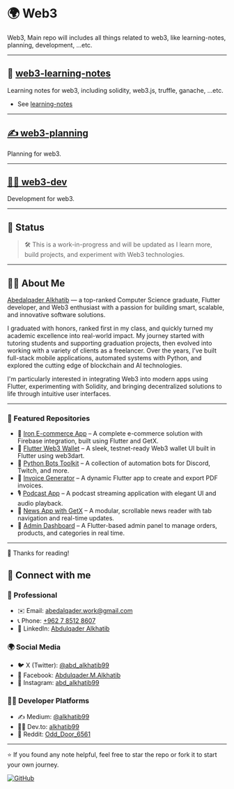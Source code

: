 # 🌍 Web3

Web3, Main repo will includes all things related to web3,
like learning-notes, planning, development, ...etc.

---

## 🧠 [web3-learning-notes](./web3-learning-notes/README.md)

Learning notes for web3, including solidity, web3.js, truffle, ganache, ...etc.

- See [learning-notes](./web3-learning-notes/README.md)

---

## [✍️ web3-planning](./)

Planning for web3.

---

## [👨‍💻 web3-dev](./)

Development for web3.

---



## 🚧 Status

> 🛠 This is a work-in-progress and will be updated as I learn more, build projects, and experiment with Web3 technologies.

---

## 👨‍💻 About Me

[Abedalqader Alkhatib](./README.md) — a top-ranked Computer Science graduate, Flutter developer, and Web3 enthusiast with a passion for building smart, scalable, and innovative software solutions.

I graduated with honors, ranked first in my class, and quickly turned my academic excellence into real-world impact. My journey started with tutoring students and supporting graduation projects, then evolved into working with a variety of clients as a freelancer. Over the years, I’ve built full-stack mobile applications, automated systems with Python, and explored the cutting edge of blockchain and AI technologies.

I'm particularly interested in integrating Web3 into modern apps using Flutter, experimenting with Solidity, and bringing decentralized solutions to life through intuitive user interfaces.

---

### 📂 Featured Repositories

* 🔧 [Iron E-commerce App](https://github.com/alkhatib99/iron-ecommerce-app) – A complete e-commerce solution with Firebase integration, built using Flutter and GetX.  
* 📱 [Flutter Web3 Wallet](https://github.com/alkhatib99/flutter-web3-wallet) – A sleek, testnet-ready Web3 wallet UI built in Flutter using web3dart.  
* 🤖 [Python Bots Toolkit](https://github.com/alkhatib99/python-bots) – A collection of automation bots for Discord, Twitch, and more.  
* 🧾 [Invoice Generator](https://github.com/alkhatib99/invoice-generator) – A dynamic Flutter app to create and export PDF invoices.  
* 🎙️ [Podcast App](https://github.com/alkhatib99/flutter-podcast-app) – A podcast streaming application with elegant UI and audio playback.  
* 📰 [News App with GetX](https://github.com/alkhatib99/flutter-news-app) – A modular, scrollable news reader with tab navigation and real-time updates.  
* 🛒 [Admin Dashboard](https://github.com/alkhatib99/flutter-admin-dashboard) – A Flutter-based admin panel to manage orders, products, and categories in real time.  

---

👋 Thanks for reading!

## 🔗 Connect with me

### 💼 Professional

* ✉️ Email: [abedalqader.work@gmail.com](mailto:abedalqader.work@gmail.com)  
* 📞 Phone: [+962 7 8512 8607](tel:+962785128607)  
* 👔 LinkedIn: [Abdulqader Alkhatib](https://linkedin.com/in/abdulqader-alkhatib)  

### 🌍 Social Media

* 🐦 X (Twitter): [@abd_alkhatib99](https://x.com/abd_alkhatib99)  
* 📘 Facebook: [Abdulqader.M.Alkhatib](https://facebook.com/Abdulqader.M.Alkhatib)  
* 📸 Instagram: [abd_alkhatib99](https://instagram.com/abd_alkhatib99)  

### 👨‍💻 Developer Platforms

* ✍️ Medium: [@alkhatib99](https://medium.com/@alkhatib99)  
* 👨‍💻 Dev.to: [alkhatib99](https://dev.to/alkhatib99)  
* 👾 Reddit: [Odd_Door_6561](https://reddit.com/user/Odd_Door_6561)  

---

⭐ If you found any note helpful, feel free to star the repo or fork it to start your own journey.

[![GitHub](https://img.shields.io/badge/GitHub-100000?style=for-the-badge&logo=github&logoColor=white)](https://github.com/alkhatib99/web3-learning-notes)
